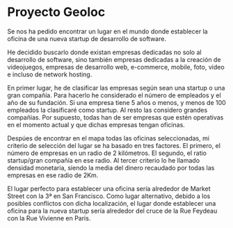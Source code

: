 # Proyecto Geoloc

Se nos ha pedido encontrar un lugar en el mundo donde establecer la oficina de una nueva startup de desarrollo de software.

He decidido buscarlo donde existan empresas dedicadas no solo al desarrollo de software, sino también empresas dedicadas
a la creación de videojuegos, empresas de desarrollo web, e-commerce, mobile, foto, video e incluso de network hosting.

En primer lugar, he de clasificar las empresas según sean una startup o una gran compañía. Para hacerlo he considerado el 
número de empleados y el año de su fundación. Si una empresa tiene 5 años o menos, y menos de 100 empleados la clasificaré 
como startup. Al resto las considero grandes compañias. Por supuesto, todas han de ser empresas que estén operativas en el
momento actual y que dichas empresas tengan oficinas.

Despúes de encontrar en el mapa todas las oficinas seleccionadas, mi criterio de selección del lugar se ha basado en tres factores.
El primero, el número de empresas en un radio de 2 kilómetros. El segundo, el ratio startup/gran compañía en ese radio. 
Al tercer criterio lo he llamado densidad monetaria, siendo la media del dinero recaudado por todas las empresas en ese radio
de 2Km.

El lugar perfecto para establecer una oficina sería alrededor de Market Street con la 3ª en San Francisco.
Como lugar alternativo, debido a los posibles conflictos con dicha localización, el lugar donde establecer una oficina 
para la nueva startup sería alrededor del cruce de la Rue Feydeau con la Rue Vivienne en Paris.




